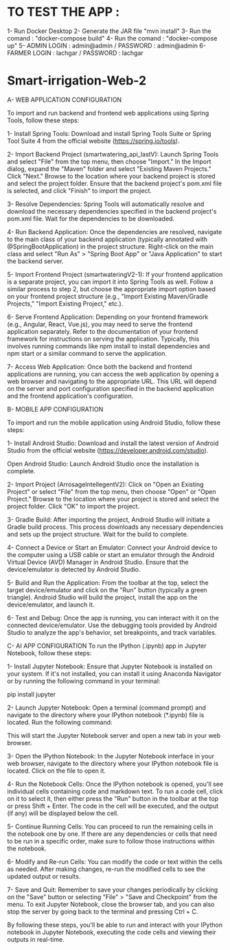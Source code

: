 # TO TEST THE APP :
1- Run Docker Desktop
2- Generate the JAR file "mvn install"
3- Run the comand : "docker-compose build"
4- Run the comand : "docker-compose up"
5- ADMIN LOGIN : admin@admin / PASSWORD : admin@admin
6- FARMER LOGIN : lachgar / PASSWORD : lachgar

# Smart-irrigation-Web-2
A- WEB APPLICATION CONFIGURATION

To import and run backend and frontend web applications using Spring Tools, follow these steps:

1- Install Spring Tools: Download and install Spring Tools Suite or Spring Tool Suite 4 from the official website (https://spring.io/tools).

2- Import Backend Project (smartwatering_api_lastV): Launch Spring Tools and select "File" from the top menu, then choose "Import." In the Import dialog, expand the "Maven" folder and select "Existing Maven Projects." Click "Next." Browse to the location where your backend project is stored and select the project folder. Ensure that the backend project's pom.xml file is selected, and click "Finish" to import the project.

3- Resolve Dependencies: Spring Tools will automatically resolve and download the necessary dependencies specified in the backend project's pom.xml file. Wait for the dependencies to be downloaded.

4- Run Backend Application: Once the dependencies are resolved, navigate to the main class of your backend application (typically annotated with @SpringBootApplication) in the project structure. Right-click on the main class and select "Run As" > "Spring Boot App" or "Java Application" to start the backend server.

5- Import Frontend Project (smartwateringV2-1): If your frontend application is a separate project, you can import it into Spring Tools as well. Follow a similar process to step 2, but choose the appropriate import option based on your frontend project structure (e.g., "Import Existing Maven/Gradle Projects," "Import Existing Project," etc.).

6- Serve Frontend Application: Depending on your frontend framework (e.g., Angular, React, Vue.js), you may need to serve the frontend application separately. Refer to the documentation of your frontend framework for instructions on serving the application. Typically, this involves running commands like npm install to install dependencies and npm start or a similar command to serve the application.

7- Access Web Application: Once both the backend and frontend applications are running, you can access the web application by opening a web browser and navigating to the appropriate URL. This URL will depend on the server and port configuration specified in the backend application and the frontend application's configuration.

B- MOBILE APP CONFIGURATION

To import and run the mobile application using Android Studio, follow these steps:

1- Install Android Studio: Download and install the latest version of Android Studio from the official website (https://developer.android.com/studio).

Open Android Studio: Launch Android Studio once the installation is complete.

2- Import Project (ArrosageIntellegentV2): Click on "Open an Existing Project" or select "File" from the top menu, then choose "Open" or "Open Project." Browse to the location where your project is stored and select the project folder. Click "OK" to import the project.

3- Gradle Build: After importing the project, Android Studio will initiate a Gradle build process. This process downloads any necessary dependencies and sets up the project structure. Wait for the build to complete.

4- Connect a Device or Start an Emulator: Connect your Android device to the computer using a USB cable or start an emulator through the Android Virtual Device (AVD) Manager in Android Studio. Ensure that the device/emulator is detected by Android Studio.

5- Build and Run the Application: From the toolbar at the top, select the target device/emulator and click on the "Run" button (typically a green triangle). Android Studio will build the project, install the app on the device/emulator, and launch it.

6- Test and Debug: Once the app is running, you can interact with it on the connected device/emulator. Use the debugging tools provided by Android Studio to analyze the app's behavior, set breakpoints, and track variables.

C- AI APP CONFIGURATION
To run the IPython (.ipynb) app in Jupyter Notebook, follow these steps:

1- Install Jupyter Notebook: Ensure that Jupyter Notebook is installed on your system. If it's not installed, you can install it using Anaconda Navigator or by running the following command in your terminal:

pip install jupyter

2- Launch Jupyter Notebook: Open a terminal (command prompt) and navigate to the directory where your IPython notebook (*.ipynb) file is located. Run the following command:

This will start the Jupyter Notebook server and open a new tab in your web browser.

3- Open the IPython Notebook: In the Jupyter Notebook interface in your web browser, navigate to the directory where your IPython notebook file is located. Click on the file to open it.

4- Run the Notebook Cells: Once the IPython notebook is opened, you'll see individual cells containing code and markdown text. To run a code cell, click on it to select it, then either press the "Run" button in the toolbar at the top or press Shift + Enter. The code in the cell will be executed, and the output (if any) will be displayed below the cell.

5- Continue Running Cells: You can proceed to run the remaining cells in the notebook one by one. If there are any dependencies or cells that need to be run in a specific order, make sure to follow those instructions within the notebook.

6- Modify and Re-run Cells: You can modify the code or text within the cells as needed. After making changes, re-run the modified cells to see the updated output or results.

7- Save and Quit: Remember to save your changes periodically by clicking on the "Save" button or selecting "File" > "Save and Checkpoint" from the menu. To exit Jupyter Notebook, close the browser tab, and you can also stop the server by going back to the terminal and pressing Ctrl + C.

By following these steps, you'll be able to run and interact with your IPython notebook in Jupyter Notebook, executing the code cells and viewing their outputs in real-time.
